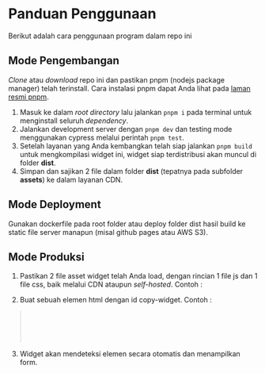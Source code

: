 # Panduan Penggunaan

Berikut adalah cara penggunaan program dalam repo ini

## Mode Pengembangan

_Clone_ atau _download_ repo ini dan pastikan pnpm (nodejs package manager) telah terinstall. Cara instalasi pnpm dapat Anda lihat pada [laman resmi pnpm](https://pnpm.io/installation).

1.  Masuk ke dalam _root directory_ lalu jalankan `pnpm i` pada terminal untuk menginstall seluruh _dependency_.
2.  Jalankan development server dengan `pnpm dev` dan testing mode menggunakan cypress melalui perintah `pnpm test`.
3.  Setelah layanan yang Anda kembangkan telah siap jalankan `pnpm build` untuk mengkompilasi widget ini, widget siap terdistribusi akan muncul di folder **dist**.
4.  Simpan dan sajikan 2 file dalam folder **dist** (tepatnya pada subfolder **assets**) ke dalam layanan CDN.

## Mode Deployment

Gunakan dockerfile pada root folder atau deploy folder dist hasil build ke static file server manapun (misal github pages atau AWS S3).

## Mode Produksi

1. Pastikan 2 file asset widget telah Anda load, dengan rincian 1 file js dan 1 file css, baik melalui CDN ataupun _self-hosted_. Contoh :

> <script type="module" crossorigin src="https://widget.mikoding.com/assets/index.js"></script>
> <link rel="stylesheet" href="https://widget.mikoding.com/assets/index.css">

2.  Buat sebuah elemen html dengan id copy-widget. Contoh :

> <div id="copy-widget" data-key="example-key" style="padding: 2rem;"></div>

3. Widget akan mendeteksi elemen secara otomatis dan menampilkan form.
